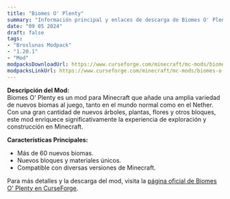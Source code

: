 ```yaml
---
title: "Biomes O' Plenty"
summary: "Información principal y enlaces de descarga de Biomes O' Plenty"
date: "09 05 2024"
draft: false
tags:
- "Broslunas Modpack"
- "1.20.1"
- "Mod"
modpacksDownloadUrl: https://www.curseforge.com/minecraft/mc-mods/biomes-o-plenty/files/all?page=1&pageSize=20&version=1.20.1&gameVersionTypeId=1
modpacksLinkUrl: https://www.curseforge.com/minecraft/mc-mods/biomes-o-plenty
---
```


**Descripción del Mod:**  
Biomes O' Plenty es un mod para Minecraft que añade una amplia variedad de nuevos biomas al juego, tanto en el mundo normal como en el Nether. Con una gran cantidad de nuevos árboles, plantas, flores y otros bloques, este mod enriquece significativamente la experiencia de exploración y construcción en Minecraft.

**Características Principales:**
- Más de 60 nuevos biomas.
- Nuevos bloques y materiales únicos.
- Compatible con diversas versiones de Minecraft.

Para más detalles y la descarga del mod, visita la [página oficial de Biomes O' Plenty en CurseForge](https://www.curseforge.com/minecraft/mc-mods/biomes-o-plenty).
